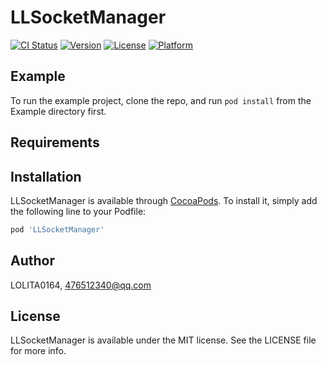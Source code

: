 # LLSocketManager

[![CI Status](https://img.shields.io/travis/LOLITA0164/LLSocketManager.svg?style=flat)](https://travis-ci.org/LOLITA0164/LLSocketManager)
[![Version](https://img.shields.io/cocoapods/v/LLSocketManager.svg?style=flat)](https://cocoapods.org/pods/LLSocketManager)
[![License](https://img.shields.io/cocoapods/l/LLSocketManager.svg?style=flat)](https://cocoapods.org/pods/LLSocketManager)
[![Platform](https://img.shields.io/cocoapods/p/LLSocketManager.svg?style=flat)](https://cocoapods.org/pods/LLSocketManager)

## Example

To run the example project, clone the repo, and run `pod install` from the Example directory first.

## Requirements

## Installation

LLSocketManager is available through [CocoaPods](https://cocoapods.org). To install
it, simply add the following line to your Podfile:

```ruby
pod 'LLSocketManager'
```

## Author

LOLITA0164, 476512340@qq.com

## License

LLSocketManager is available under the MIT license. See the LICENSE file for more info.
